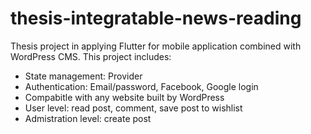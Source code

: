 # thesis-integratable-news-reading
Thesis project in applying Flutter for mobile application combined with WordPress CMS.
This project includes:
- State management: Provider
- Authentication: Email/password, Facebook, Google login
- Compabitle with any website built by WordPress
- User level: read post, comment, save post to wishlist
- Admistration level: create post

